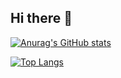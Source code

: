 ## Hi there 👋

[![Anurag's GitHub stats](https://github-readme-stats.vercel.app/api?username=Jouca&show=prs_merged,prs_merged_percentage&show_icons=true&theme=omni)](https://github.com/anuraghazra/github-readme-stats)

[![Top Langs](https://github-readme-stats.vercel.app/api/top-langs/?username=Jouca&langs_count=8&theme=omni)](https://github.com/anuraghazra/github-readme-stats)

